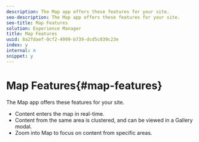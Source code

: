 ```yaml
---
description: The Map app offers these features for your site.
seo-description: The Map app offers these features for your site.
seo-title: Map Features
solution: Experience Manager
title: Map Features
uuid: 8a2fdaef-0cf2-4999-b739-dcd5c839c23e
index: y
internal: n
snippet: y
---
```


# Map Features{#map-features}

The Map app offers these features for your site.

<a id="section_bpw_1bg_sy"></a>

* Content enters the map in real-time.
* Content from the same area is clustered, and can be viewed in a Gallery modal.
* Zoom into Map to focus on content from specific areas.

